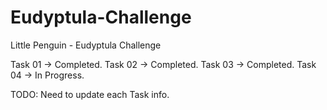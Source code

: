 # Eudyptula-Challenge
Little Penguin - Eudyptula Challenge

Task 01 -> Completed.
Task 02 -> Completed.
Task 03 -> Completed.
Task 04 -> In Progress.

TODO:
Need to update each Task info.
